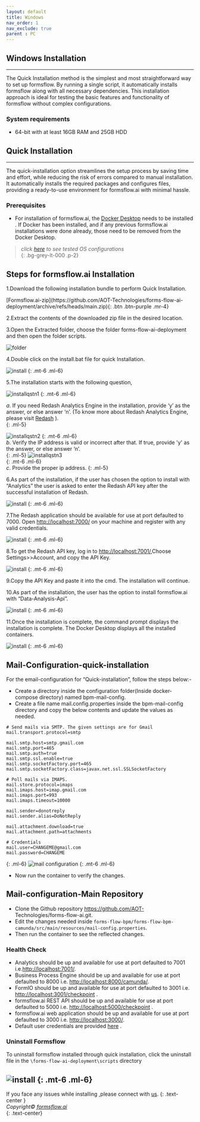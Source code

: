 ```yaml
---
layout: default
title: Windows 
nav_order: 1
nav_exclude: true
parent : PC
---
```


## Windows Installation


---


The Quick Installation method is the simplest and most straightforward way to set up formsflow. By running a single script, it automatically installs formsflow along with all necessary dependencies. This installation approach is ideal for testing the basic features and functionality of formsflow without complex configurations.  


### System requirements
 
- 64-bit with at least 16GB RAM and 25GB HDD  

## Quick Installation 

---

The quick-installation option streamlines the setup process by saving time and effort, while reducing the risk of errors compared to manual installation. It automatically installs the required packages and configures files, providing a ready-to-use environment for formsflow.ai with minimal hassle.


### Prerequisites

- For installation of formsflow.ai, the [Docker Desktop](https://www.docker.com/) needs to be installed . If Docker has been installed, and if any previous formsflow.ai installations were done already, those need to be removed from the Docker Desktop.  

>  _click <a target="_blank" href="/forms-flow-installation-doc/Pages/supporting_version.html">here</a> to see tested OS configurations_  
{: .bg-grey-lt-000 .p-2}



## Steps for formsflow.ai Installation  

1.Download the following installation bundle to perform Quick Installation.
  
<span class="fs-5">
[Formsflow.ai-zip](https://github.com/AOT-Technologies/forms-flow-ai-deployment/archive/refs/heads/main.zip){: .btn .btn-purple .mr-4}
</span>   

2.Extract the contents of the downloaded zip file in the desired location.   

3.Open the Extracted folder, choose the folder forms-flow-ai-deployment and then open the folder scripts.

  ![folder](../../../assets/QuickDocker/quickfolder.png)
  
4.Double click on the install.bat file for quick Installation. 

 ![install](../../../assets/QuickDocker/install_batch.png)
  {: .mt-6 .ml-6}

5.The installation starts with the following question,

 ![installqstn1](../../../assets/QuickDocker/run_script_1.png)
  {: .mt-6 .ml-6}  

  *a*.  If you need Redash Analytics Engine in the installation, provide ‘y’ as the answer, or else answer ‘n’. (To know more about Redash Analytics Engine, please visit [Redash](https://redash.io/help/) ).  
 {: .ml-5}

 ![installqstn2](../../../assets/QuickDocker/runscript2.png)
 {: .mt-6 .ml-6}  
  *b*. Verify the IP address is valid or incorrect after that. If true, provide  'y' as the answer, or else answer ‘n’.    
  {: .ml-5}
 ![installqstn3](../../../assets/QuickDocker/runscript3.png)  
  {: .mt-6 .ml-6}    
 *c*. Provide the proper ip address.
 {: .ml-5}

6.As part of the installation, if the user has chosen the option to install with “Analytics” the user is asked to enter the Redash API key after the successful installation of Redash.  

 ![install](../../../assets/QuickDocker/apikey.png)
  {: .mt-6 .ml-6} 

7.The Redash application should be available for use at port defaulted to 7000. Open [http://localhost:7000/](http://localhost:7000/) on your machine and register with any valid credentials.

 ![install](../../../assets/QuickDocker/redash.png)
  {: .mt-6 .ml-6} 

8.To get the Redash API key, log in to [http://localhost:7001/](http://localhost:7001/),Choose Settings>>Account, and copy the API Key.

 ![install](../../../assets/QuickDocker/redashapikey.png)
  {: .mt-6 .ml-6} 

9.Copy the API Key and paste it into the cmd. The installation will continue.

10.As part of the installation, the user has the option to install formsflow.ai  with “Data-Analysis-Api”.

![install](../../../assets/QuickDocker/run_script.png)
  {: .mt-6 .ml-6}


11.Once the installation is complete, the command prompt displays the installation is complete. The Docker Desktop displays all the installed containers.

![install](../../../assets/QuickDocker/success.png)
  {: .mt-6 .ml-6}


## Mail-Configuration-quick-installation
For the email-configuration for “Quick-installation”, follow the steps below:- 

- Create a directory inside the configuration folder(Inside docker-compose directory) named bpm-mail-config. 
- Create a file name mail.config.properties inside the bpm-mail-config
directory and copy the below contents and update the values as needed. 

```
# Send mails via SMTP. The given settings are for Gmail 
mail.transport.protocol=smtp

mail.smtp.host=smtp.gmail.com
mail.smtp.port=465
mail.smtp.auth=true
mail.smtp.ssl.enable=true
mail.smtp.socketFactory.port=465
mail.smtp.socketFactory.class=javax.net.ssl.SSLSocketFactory

# Poll mails via IMAPS.
mail.store.protocol=imaps
mail.imaps.host=imap.gmail.com
mail.imaps.port=993
mail.imaps.timeout=10000

mail.sender=donotreply
mail.sender.alias=DoNotReply

mail.attachment.download=true
mail.attachment.path=attachments

# Credentials
mail.user=CHANGEME@gmail.com
mail.password=CHANGEME
```
{: .ml-6}
![mail configuration](../../../assets/QuickDocker/mail_configuration.png)
{: .mt-6 .ml-6} 

- Now run the container to verify the changes. 


## Mail-configuration-Main Repository 

- Clone the Github repository  <a target="_blank" href="https://github.com/AOT-Technologies/forms-flow-ai.git">https://github.com/AOT-
Technologies/forms-flow-ai.git</a>.
- Edit the changes needed inside `forms-flow-bpm/forms-flow-bpm-
camunda/src/main/resources/mail-config.properties`.
- Then run the container to see the reflected changes.

### Health Check 
 - Analytics should be up and available for use at port defaulted to 7001 i.e.<a target="_blank" href="http://localhost:7001/">http://localhost:7001/</a>.
 - Business Process Engine should be up and available for use at port defaulted to 8000 i.e. <a target="_blank" href="http://localhost:8000/camunda/">http://localhost:8000/camunda/</a>.
 - FormIO should be up and available for use at port defaulted to 3001 i.e. <a target="_blank" href="http://localhost:3001/checkpoint">http://localhost:3001/checkpoint</a> .
 - formsflow.ai REST API should be up and available for use at port defaulted to 5000 i.e. <a target="_blank" href="http://localhost:5000/checkpoint">http://localhost:5000/checkpoint</a> .
 - formsflow.ai web application should be up and available for use at port defaulted to 3000 i.e. <a target="_blank" href="http://localhost:3000/">http://localhost:3000/</a>.
 - Default user credentials are provided <a target="_blank" href="/forms-flow-installation-doc/Pages/user_credentials.html">here</a> .


### Uninstall Formsflow  
To uninstall formsflow installed through quick installation, click  the uninstall file in the `\forms-flow-ai-deployment\scripts` directory  

 ![install](../../../assets/QuickDocker/uninstall_script.png)
{: .mt-6 .ml-6} 
---

If you face any issues while installing ,please connect with [us](https://github.com/AOT-Technologies/forms-flow-ai/issues).
{: .text-center }
<br>
*Copyright© [formsflow.ai](https://formsflow.ai/)*   
{: .text-center}
